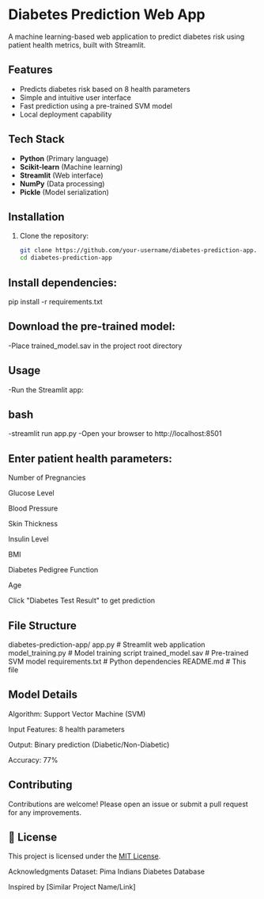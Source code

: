 # Diabetes Prediction Web App

A machine learning-based web application to predict diabetes risk using patient health metrics, built with Streamlit.


## Features

- Predicts diabetes risk based on 8 health parameters
- Simple and intuitive user interface
- Fast prediction using a pre-trained SVM model
- Local deployment capability

## Tech Stack

- **Python** (Primary language)
- **Scikit-learn** (Machine learning)
- **Streamlit** (Web interface)
- **NumPy** (Data processing)
- **Pickle** (Model serialization)

## Installation

1. Clone the repository:
   ```bash
   git clone https://github.com/your-username/diabetes-prediction-app.git
   cd diabetes-prediction-app


## Install dependencies:
   pip install -r requirements.txt


## Download the pre-trained model:

  -Place trained_model.sav in the project root directory

## Usage
-Run the Streamlit app:

## bash
-streamlit run app.py
-Open your browser to http://localhost:8501

## Enter patient health parameters:

Number of Pregnancies

Glucose Level

Blood Pressure

Skin Thickness

Insulin Level

BMI

Diabetes Pedigree Function

Age

Click "Diabetes Test Result" to get prediction

## File Structure

diabetes-prediction-app/
app.py                # Streamlit web application
model_training.py     # Model training script
trained_model.sav     # Pre-trained SVM model
requirements.txt      # Python dependencies
 README.md             # This file


## Model Details
Algorithm: Support Vector Machine (SVM)

Input Features: 8 health parameters

Output: Binary prediction (Diabetic/Non-Diabetic)

Accuracy: 77% 

## Contributing
Contributions are welcome! Please open an issue or submit a pull request for any improvements.

## 📜 License  
This project is licensed under the [MIT License](LICENSE).

Acknowledgments
Dataset: Pima Indians Diabetes Database

Inspired by [Similar Project Name/Link]

